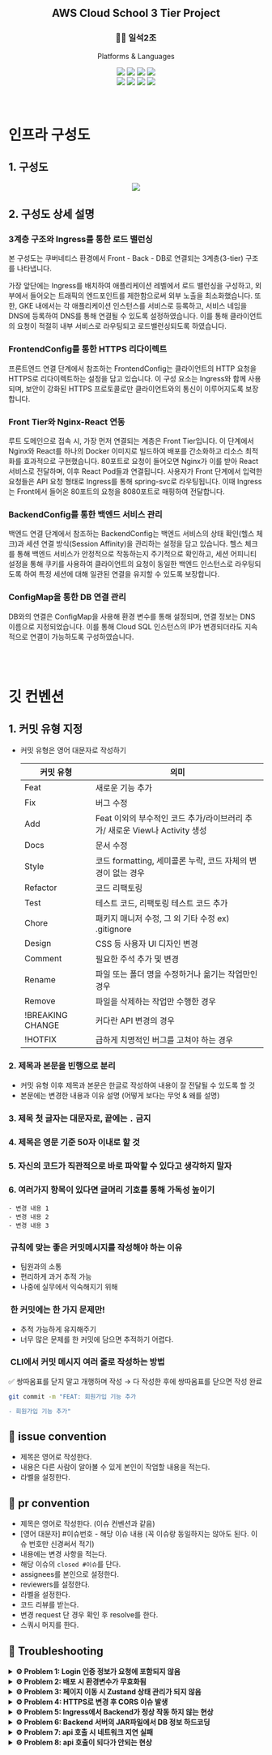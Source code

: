 <div align="center">
	    <h2> AWS Cloud School 3 Tier Project</h2>
    <h3> 🤼‍♂️ 일석2조 </h3>
    <p> Platforms & Languages </p>
<div>
<div align="center">
    <img src="https://img.shields.io/badge/Java-007396?style=flat&logo=Conda-Forge&logoColor=white"/>
	<img src="https://img.shields.io/badge/HTML5-E34F26?style=flat&logo=HTML5&logoColor=white" />
	<img src="https://img.shields.io/badge/CSS3-1572B6?style=flat&logo=CSS3&logoColor=white" />
	<img src="https://img.shields.io/badge/JavaScript-F7DF1E?style=flat&logo=JavaScript&logoColor=white" />
	<br>
	<img src="https://img.shields.io/badge/Spring Boot-6DB33F?style=flat&logo=Spring Boot&logoColor=white" />
    	<img src="https://img.shields.io/badge/React-61DAFB?style=flat&logo=React&logoColor=white"/>
	<img src="https://img.shields.io/badge/MySQL-4479A1?style=flat&logo=MySQL&logoColor=white" />
	<img src="https://img.shields.io/badge/Kubernetes-326CE5?style=flat&logo=Kubernetes&26logoColor=white">

</div>
<br>
<div align="left">
<br>

# 인프라 구성도

## 1. 구성도

<div align="center">
    <img src="https://github.com/user-attachments/assets/a54c7401-4cdc-4ede-81dc-20c2b0873ba9">
</div>

## 2. 구성도 상세 설명
<div align="left">

<h3>3계층 구조와 Ingress를 통한 로드 밸런싱</h3>
<p>본 구성도는 쿠버네티스 환경에서 Front - Back - DB로 연결되는 3계층(3-tier) 구조를 나타냅니다.</p>
<p>가장 앞단에는 Ingress를 배치하여 애플리케이션 레벨에서 로드 밸런싱을 구성하고, 외부에서 들어오는 트래픽의 엔드포인트를 제한함으로써 외부 노출을 최소화했습니다. 또한, GKE 내에서는 각 애플리케이션 인스턴스를 서비스로 등록하고, 서비스 네임을 DNS에 등록하여 DNS를 통해 연결될 수 있도록 설정하였습니다. 이를 통해 클라이언트의 요청이 적절히 내부 서비스로 라우팅되고 로드밸런싱되도록 하였습니다.</p>

<h3>FrontendConfig를 통한 HTTPS 리다이렉트</h3>
<p>프론트엔드 연결 단계에서 참조하는 FrontendConfig는 클라이언트의 HTTP 요청을 HTTPS로 리다이렉트하는 설정을 담고 있습니다. 이 구성 요소는 Ingress와 함께 사용되며, 보안이 강화된 HTTPS 프로토콜로만 클라이언트와의 통신이 이루어지도록 보장합니다.</p>

<h3>Front Tier와 Nginx-React 연동</h3>
<p>루트 도메인으로 접속 시, 가장 먼저 연결되는 계층은 Front Tier입니다. 이 단계에서 Nginx와 React를 하나의 Docker 이미지로 빌드하여 배포를 간소화하고 리소스 최적화를 효과적으로 구현했습니다. 80포트로 요청이 들어오면 Nginx가 이를 받아 React 서비스로 전달하며, 이후 React Pod들과 연결됩니다. 사용자가 Front 단계에서 입력한 요청들은 API 요청 형태로 Ingress를 통해 spring-svc로 라우팅됩니다. 이때 Ingress는 Front에서 들어온 80포트의 요청을 8080포트로 매핑하여 전달합니다.</p>

<h3>BackendConfig를 통한 백엔드 서비스 관리</h3>
<p>백엔드 연결 단계에서 참조하는 BackendConfig는 백엔드 서비스의 상태 확인(헬스 체크)과 세션 연결 방식(Session Affinity)을 관리하는 설정을 담고 있습니다. 헬스 체크를 통해 백엔드 서비스가 안정적으로 작동하는지 주기적으로 확인하고, 세션 어피니티 설정을 통해 쿠키를 사용하여 클라이언트의 요청이 동일한 백엔드 인스턴스로 라우팅되도록 하여 특정 세션에 대해 일관된 연결을 유지할 수 있도록 보장합니다.</p>

<h3>ConfigMap을 통한 DB 연결 관리</h3>
<p>DB와의 연결은 ConfigMap을 사용해 환경 변수를 통해 설정되며, 연결 정보는 DNS 이름으로 지정되었습니다. 이를 통해 Cloud SQL 인스턴스의 IP가 변경되더라도 지속적으로 연결이 가능하도록 구성하였습니다.</p>

</div>




<br>
<br>

# 깃 컨벤션

## 1. 커밋 유형 지정

- 커밋 유형은 영어 대문자로 작성하기
    
    
    | 커밋 유형 | 의미 |
    | --- | --- |
    | Feat | 새로운 기능 추가 |
    | Fix | 버그 수정 |
    | Add | Feat 이외의 부수적인 코드 추가/라이브러리 추가/ 새로운 View나 Activity 생성 |
    | Docs | 문서 수정 |
    | Style | 코드 formatting, 세미콜론 누락, 코드 자체의 변경이 없는 경우 |
    | Refactor | 코드 리팩토링 |
    | Test | 테스트 코드, 리팩토링 테스트 코드 추가 |
    | Chore | 패키지 매니저 수정, 그 외 기타 수정 ex) .gitignore |
    | Design | CSS 등 사용자 UI 디자인 변경 |
    | Comment | 필요한 주석 추가 및 변경 |
    | Rename | 파일 또는 폴더 명을 수정하거나 옮기는 작업만인 경우 |
    | Remove | 파일을 삭제하는 작업만 수행한 경우 |
    | !BREAKING CHANGE | 커다란 API 변경의 경우 |
    | !HOTFIX | 급하게 치명적인 버그를 고쳐야 하는 경우 |

### 2. 제목과 본문을 빈행으로 분리

- 커밋 유형 이후 제목과 본문은 한글로 작성하여 내용이 잘 전달될 수 있도록 할 것
- 본문에는 변경한 내용과 이유 설명 (어떻게 보다는 무엇 & 왜를 설명)

### 3. 제목 첫 글자는 대문자로, 끝에는 `.` 금지

### 4. 제목은 영문 기준 50자 이내로 할 것

### 5. 자신의 코드가 직관적으로 바로 파악할 수 있다고 생각하지 말자

### 6. 여러가지 항목이 있다면 글머리 기호를 통해 가독성 높이기

```
- 변경 내용 1
- 변경 내용 2
- 변경 내용 3
```

</aside>

###  규칙에 맞는 좋은 커밋메시지를 작성해야 하는 이유

- 팀원과의 소통
- 편리하게 과거 추적 가능
- 나중에 실무에서 익숙해지기 위해



###  한 커밋에는 한 가지 문제만!

- 추적 가능하게 유지해주기
- 너무 많은 문제를 한 커밋에 담으면 추적하기 어렵다.

###  CLI에서 커밋 메시지 여러 줄로 작성하는 방법

<aside>
✅ 쌍따옴표를 닫지 말고 개행하며 작성 → 다 작성한 후에 쌍따옴표를 닫으면 작성 완료

```bash
git commit -m "FEAT: 회원가입 기능 추가

- 회원가입 기능 추가"
```
</aside>

## 📌 issue convention


- 제목은 영어로 작성한다.
- 내용은 다른 사람이 알아볼 수 있게 본인이 작업할 내용을 적는다.
- 라벨을 설정한다.
## 📌 pr convention

- 제목은 영어로 작성한다. (이슈 컨벤션과 같음)
- [영어 대문자] #이슈번호 - 해당 이슈 내용 (꼭 이슈랑 동일하지는 않아도 된다. 이슈 번호만 신경써서 적기)
- 내용에는 변경 사항을 적는다.
- 해당 이슈의 `closed #이슈`를 단다.
- assignees를 본인으로 설정한다.
- reviewers를 설정한다.
- 라벨을 설정한다.
- 코드 리뷰를 받는다.
- 변경 request 단 경우 확인 후 resolve를 한다.
- 스쿼시 머지를 한다.

## 🚨 Troubleshooting

<details>
<summary><strong>⚙️ Problem 1: Login 인증 정보가 요청에 포함되지 않음</strong></summary>

### 💡 Issue:

Login 인증 방식이 JSession이었는데, Backend에서 보내준 인증 정보를 브라우저에 저장했다가 유저가 보내는 요청에 포함되어야 했지만, 제대로 포함되지 않았다:

```bash
❓ Why:
- withCredentials: True 옵션을 사용했음에도 불구하고 계속해서 302 에러가 발생함.

✅ Solution:
🛠️ package.json에 proxy 설정을 추가하여 문제를 해결함.

```

</details>

<details>
<summary><strong>⚙️ Problem 2: 배포 시 환경변수가 무효화됨</strong></summary>

### 💡 Issue:

로컬 환경에서 정상 작동하던 환경변수가 배포 시 무효화되었다:

```bash
❓ Why:
- 배포 환경에서 환경변수가 제대로 로드되지 않음.

✅ Solution:
🛠️ package.json에서 .env 파일로 환경변수 위치를 변경하여 문제를 해결함.

```

</details>

<details>
<summary><strong>⚙️ Problem 3: 페이지 이동 시 Zustand 상태 관리가 되지 않음</strong></summary>

### 💡 Issue:

Frontend 상태 관리 라이브러리로 Zustand를 사용했는데, 페이지 이동 시 상태가 유지되지 않았다:

```bash
❓ Why:
- Zustand가 기존의 상태 관리 라이브러리와 다르게 상태 저장을 특별하게 처리하기 때문

✅ Solution:
🛠️ Zustand의 상태 저장 방식을 로컬 스토리지를 사용하도록 변경하여 문제를 해결함.

```

</details>

<details>
<summary><strong>⚙️ Problem 4: HTTPS로 변경 후 CORS 이슈 발생</strong></summary>

### 💡 Issue:

HTTP에서 HTTPS로 변경 후 CORS 이슈가 발생했다:

```bash
❓ Why:

- GET 요청은 가능했으나, POST 요청은 실패
	GET 요청이 가능했던 이유는 크롬 브라우저에서 HTTPS로 바꿔서 보내는 옵션이 활성화되어있었음
- 환경변수에 HTTP가 설정되어 있었음.

✅ Solution:
- CORS 문제로 인식하여 Backend 코드를 수정했으나 문제 해결 X
🛠️ 환경변수 설정을 HTTP에서 HTTPS로 변경하여 문제를 해결함.

```

</details>

<details>
<summary><strong>⚙️ Problem 5: Ingress에서 Backend가 정상 작동 하지 않는 현상</strong></summary>

### 💡 Issue:

Ingress의 Frontend는 정상 작동하는데 Backend는 비정상 작동:

```bash
❓ Why:
- /healthz의 80포트로 잘 못된 상태 확인

✅ Solution:
🛠️ BackendConfig를 작성하여 /actuator/health의 8080으로 상태 확인 작성
🛠️ 필요한 dependency들 추가하여 Backend 파일 Rebuild
```

</details>

<details>
<summary><strong>⚙️ Problem 6: Backend 서버의 JAR파일에서 DB 정보 하드코딩</strong></summary>

### 💡 Issue:

git에 commit하기 위해 코드를 점검하고 있는데 application.properties에 DB 정보가 하드코딩:

```bash
❓ Why:
- git에 배포 시 DB의 정보가 그대로 들어가면 피해를 볼 수도 있기 때문

✅ Solution:
🛠️ 배포 환경이 GCP의 GKE이므로 ConfigMap을 작성
🛠️ Backend 서버 deployment에 ConfigMap의 값들을 환경변수로 등록
🛠️ Backend 서버가 실행되면서 환경변수로 DB 정보를 가지고 동작

🔧 Improvement:
- Secret을 통해 구현
```

</details>

<details>
<summary><strong>⚙️ Problem 7: api 호출 시 네트워크 지연 실패</strong></summary>

### 💡 Issue:

https의 지정된 도메인으로 api 호출 시 네트워크 지연으로 실패:

```
❓ Why:
- 개인적으로 구입한 SSL을 사용하여 Ingress 파일에 적용
- frontend 호출 도메인과 api 호출 도메인은 Ingress안에서 분리
- SSL이 frontend에 연결된 도메인만 유효

✅ Solution:
🛠️ 이미 구입한 SSL에 새로운 도메인을 추가 불가능
🛠️ GCP의 Managed-Certificate를 발급
🛠️ 두 도메인 모두에 유효하게 만들어 Ingress에 적용
🛠️ api 호출 성공 확인
```

</details>

<details>
<summary><strong>⚙️ Problem 8: api 호출이 되다가 안되는 현상</strong></summary>

### 💡 Issue:

초반에만 api 호출이 되다가 api 호출이 안되며 404 에러:

```bash
❓ Why:
- Backend를 Deployment를 통해 배포
- Ingress를 통해 LoadBalancing
- 세션이 유지가 되지 않아 문제 발생

✅ Solution:
🛠️ 세션을 유지하기 위해 Ingress에 Session Affinity 추가
🛠️ GKE의 BackendConfig를 통해 Cookie로 Session Affinity 적용
🛠️ 서버가 상태 정보를 가지고 있게 되므로 좋은 솔루션 X

🔧 Improvement:
- redis 등을 활용하여 상태 정보를 외부로 빼서 서버가 상태 정보를 가지지 않게 구현
```

</details>
